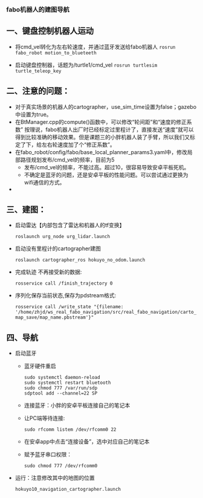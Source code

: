 ### fabo机器人的建图导航

## 一、键盘控制机器人运动
+ 将cmd_vel转化为左右轮速度，并通过蓝牙发送给fabo机器人
    `rosrun fabo_robot motion_to_blueteeth`

+ 启动键盘控制器，话题为/turtle1/cmd_vel
    `rosrun turtlesim turtle_teleop_key`

## 二、注意的问题：
+ 对于真实场景的机器人的cartographer，use_sim_time设置为false；gazebo中设置为true。
+ 在BtManager.cpp的compute()函数中，可以修改“轮间距”和“速度的修正系数”
    按理说，fabo机器人出厂时已经标定过里程计了，直接发送“速度”就可以得到比较准确的移动效果。但是课题三的小胖机器人装了手臂，所以我们又标定了下，给左右轮速度加了个“修正系数”。
+ 在fabo_robot/config/fabo/base_local_planner_params3.yaml中，修改局部路径规划发布/cmd_vel的频率，目前为5
  + 发布/cmd_vel的频率，不能过高。超过10，很容易导致安卓平板死机。
  + 不确定是蓝牙的问题，还是安卓平板的性能问题。可以尝试通过更换为wifi通信的方式。
+ 
  
## 三、建图：
+ 启动雷达【内部包含了雷达和机器人的tf变换】

    `roslaunch urg_node urg_lidar.launch `

+ 启动没有里程计的cartographer建图

    `roslaunch cartographer_ros hokuyo_no_odom.launch`

+ 完成轨迹  不再接受新的数据:

    `rosservice call /finish_trajectory 0`

+ 序列化保存当前状态,保存为pdstream格式:

    `rosservice call /write_state "{filename: '/home/zhjd/ws_real_fabo_navigation/src/real_fabo_navigation/carto_map_save/map_name.pbstream'}"`

## 四、导航
+ 启动蓝牙

  + 蓝牙硬件重启

        sudo systemctl daemon-reload 
        sudo systemctl restart bluetooth 
        sudo chmod 777 /var/run/sdp
        sdptool add --channel=22 SP

  + 连接蓝牙：小胖的安卓平板连接自己的笔记本

  + 让PC端等待连接:  

    `sudo rfcomm listem /dev/rfcomm0 22`

  + 在安卓app中点击“连接设备”，选中对应自己的笔记本

  + 赋予蓝牙串口权限：

    `sudo chmod 777 /dev/rfcomm0`

+ 运行：注意修改其中的地图的位置

    `hokuyo10_navigation_cartographer.launch`